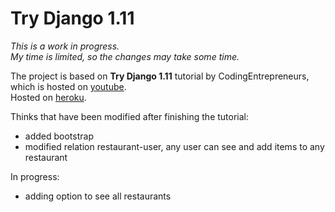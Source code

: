 # Try Django 1.11

<p class="text-muted">
    <i>
        This is a work in progress.<br/>
        My time is limited, so the changes may take some time.
    </i>
</p>

<p>
    The project is based on <strong>Try Django 1.11</strong> tutorial by CodingEntrepreneurs, which is hosted on
    <a href="https://www.youtube.com/watch?v=yDv5FIAeyoY">youtube</a>.
    <br/>Hosted on <a href="https://gabriel-muy-picky.herokuapp.com/">heroku</a>.
</p>

Thinks that have been modified after finishing the tutorial:
<ul>
    <li>added bootstrap</li>
    <li>modified relation restaurant-user, any user can see and add items to any restaurant</li>
</ul>
In progress:
<ul>
    <li>adding option to see all restaurants</li>
</ul>
